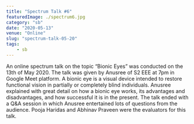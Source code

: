 ```yaml
---
title: "Spectrum Talk #6"
featuredImage: ./spectrum6.jpg
category: "sb"
date: "2020-05-13"
venue: "Online"
slug: "spectrum-talk-05-20"
tags:
    - sb
---
```


An online spectrum talk on the topic “Bionic Eyes” was conducted on the 13th of May 2020. The talk was given by Anusree of S2 EEE at 7pm in Google Meet platform.
A bionic eye is a visual device intended to restore functional vision in partially or completely blind individuals. Anusree explained with great detail on how a bionic eye works, its advantages and disadvantages, and how successful it is in the present.
The talk ended with a Q&A session in which Anusree entertained lots of questions from the audience. Pooja Haridas and Abhinav Praveen were the evaluators for this talk.
